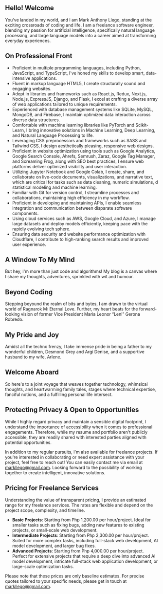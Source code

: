 ## Hello! Welcome

You've landed in my world, and I am Mark Anthony Llego, standing at the exciting crossroads of coding and life. I am a freelance software engineer, blending my passion for artificial intelligence, specifically natural language processing, and large language models into a career aimed at transforming everyday experiences.

## On Professional Front

- Proficient in multiple programming languages, including Python, JavaScript, and TypeScript, I've honed my skills to develop smart, data-intensive applications.
- Fluent in markup language HTML5, I create structurally sound and engaging websites.
- Adept in libraries and frameworks such as React.js, Redux, Next.js, Node.js, ExpressJS, Django, and Flask, I excel at crafting a diverse array of web applications tailored to unique requirements.
- Experienced with database management systems like SQLite, MySQL, MongoDB, and Firebase, I maintain optimized data interaction across diverse data structures.
- Comfortable with machine learning libraries like PyTorch and Scikit-Learn, I bring innovative solutions in Machine Learning, Deep Learning, and Natural Language Processing to life.
- Leveraging CSS preprocessors and frameworks such as SASS and Tailwind CSS, I design aesthetically pleasing, responsive web designs.
- Proficient in website optimization using tools such as Google Analytics, Google Search Console, Ahrefs, Semrush, Zaraz, Google Tag Manager, and Screaming Frog, along with SEO best practices, I ensure web platforms deliver optimized visibility and user interaction.
- Utilizing Jupyter Notebook and Google Colab, I create, share, and collaborate on live-code documents, visualizations, and narrative text, which are critical for tasks such as data cleaning, numeric simulations, d statistical modeling and machine learning.
- Familiar with Git for version control, I streamline processes and collaborations, maintaining high efficiency in my workflow.
- Proficient in developing and maintaining APIs, I enable seamless integration and communication between disparate software components.
- Using cloud services such as AWS, Google Cloud, and Azure, I manage large datasets and deploy models efficiently, keeping pace with the rapidly evolving tech sphere.
- Ensuring data security and website performance optimization with Cloudflare, I contribute to high-ranking search results and improved user experience.

## A Window To My Mind

But hey, I'm more than just code and algorithms! My blog is a canvas where I share my thoughts, adventures, sprinkled with wit and humour.

## Beyond Coding

Stepping beyound the realm of bits and bytes, I am drawn to the virtual world of Ragnarok M: Eternal Love. Further, my heart beats for the forward-looking vision of former Vice President Maria Leonor “Leni” Gerona Robredo.

## My Pride and Joy

Amidst all the techno frenzy, I take immense pride in being a father to my wonderful children, Desmond Grey and Argi Denise, and a supportive husband to my wife, Arlene.

## Welcome Aboard

So here's to a joint voyage that weaves together technology, whimsical thoughts, and heartwarming family tales, stages where technical expertise, fanciful notions, and a fulfilling personal life intersect.

## Protecting Privacy & Open to Opportunities

While I highly regard privacy and maintain a sensible digital footprint, I understand the importance of accessibility when it comes to professional engagements. Therefore, while my resume and portfolio aren't publicly accessible, they are readily shared with interested parties aligned with potential opportunities.

In addition to my regular pursuits, I'm also available for freelance projects. If you're interested in collaborating or need expert assistance with your project, feel free to reach out! You can easily contact me via email at [markllego@gmail.com](mailto:markllego@gmail.com). Looking forward to the possibility of working together to create intelligent, innovative solutions.

## Pricing for Freelance Services

Understanding the value of transparent pricing, I provide an estimated range for my freelance services. The rates are flexible and depend on the project scope, complexity, and timeline.

- **Basic Projects**: Starting from Php 1,200.00 per hour/project. Ideal for smaller tasks such as fixing bugs, adding new features to existing projects, or small-scale web development.
- **Intermediate Projects**: Starting from Php 2,300.00 per hour/project. Suited for more complex tasks, including full-stack web development, AI model development, and larger bug fixes.
- **Advanced Projects**: Starting from Php 4,000.00 per hour/project. Perfect for extensive projects that require a deep dive into advanced AI model development, intricate full-stack web application development, or large-scale optimization tasks.

Please note that these prices are only baseline estimates. For precise quotes tailored to your specific needs, please get in touch at [markllego@gmail.com](mailto:markllego@gmail.com).
